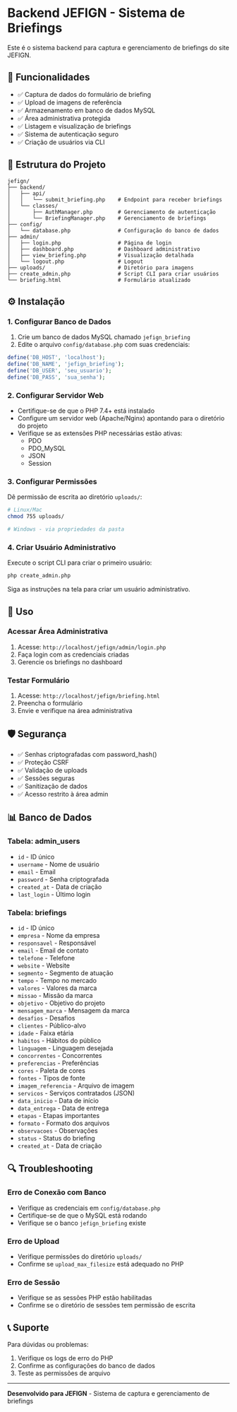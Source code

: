 # Backend JEFIGN - Sistema de Briefings

Este é o sistema backend para captura e gerenciamento de briefings do site JEFIGN.

## 🚀 Funcionalidades

- ✅ Captura de dados do formulário de briefing
- ✅ Upload de imagens de referência
- ✅ Armazenamento em banco de dados MySQL
- ✅ Área administrativa protegida
- ✅ Listagem e visualização de briefings
- ✅ Sistema de autenticação seguro
- ✅ Criação de usuários via CLI

## 📁 Estrutura do Projeto

```
jefign/
├── backend/
│   ├── api/
│   │   └── submit_briefing.php    # Endpoint para receber briefings
│   └── classes/
│       ├── AuthManager.php        # Gerenciamento de autenticação
│       └── BriefingManager.php    # Gerenciamento de briefings
├── config/
│   └── database.php               # Configuração do banco de dados
├── admin/
│   ├── login.php                  # Página de login
│   ├── dashboard.php              # Dashboard administrativo
│   ├── view_briefing.php          # Visualização detalhada
│   └── logout.php                 # Logout
├── uploads/                       # Diretório para imagens
├── create_admin.php               # Script CLI para criar usuários
└── briefing.html                  # Formulário atualizado
```

## ⚙️ Instalação

### 1. Configurar Banco de Dados

1. Crie um banco de dados MySQL chamado `jefign_briefing`
2. Edite o arquivo `config/database.php` com suas credenciais:

```php
define('DB_HOST', 'localhost');
define('DB_NAME', 'jefign_briefing');
define('DB_USER', 'seu_usuario');
define('DB_PASS', 'sua_senha');
```

### 2. Configurar Servidor Web

- Certifique-se de que o PHP 7.4+ está instalado
- Configure um servidor web (Apache/Nginx) apontando para o diretório do projeto
- Verifique se as extensões PHP necessárias estão ativas:
  - PDO
  - PDO_MySQL
  - JSON
  - Session

### 3. Configurar Permissões

Dê permissão de escrita ao diretório `uploads/`:

```bash
# Linux/Mac
chmod 755 uploads/

# Windows - via propriedades da pasta
```

### 4. Criar Usuário Administrativo

Execute o script CLI para criar o primeiro usuário:

```bash
php create_admin.php
```

Siga as instruções na tela para criar um usuário administrativo.

## 🔧 Uso

### Acessar Área Administrativa

1. Acesse: `http://localhost/jefign/admin/login.php`
2. Faça login com as credenciais criadas
3. Gerencie os briefings no dashboard

### Testar Formulário

1. Acesse: `http://localhost/jefign/briefing.html`
2. Preencha o formulário
3. Envie e verifique na área administrativa

## 🛡️ Segurança

- ✅ Senhas criptografadas com password_hash()
- ✅ Proteção CSRF
- ✅ Validação de uploads
- ✅ Sessões seguras
- ✅ Sanitização de dados
- ✅ Acesso restrito à área admin

## 📊 Banco de Dados

### Tabela: admin_users
- `id` - ID único
- `username` - Nome de usuário
- `email` - Email
- `password` - Senha criptografada
- `created_at` - Data de criação
- `last_login` - Último login

### Tabela: briefings
- `id` - ID único
- `empresa` - Nome da empresa
- `responsavel` - Responsável
- `email` - Email de contato
- `telefone` - Telefone
- `website` - Website
- `segmento` - Segmento de atuação
- `tempo` - Tempo no mercado
- `valores` - Valores da marca
- `missao` - Missão da marca
- `objetivo` - Objetivo do projeto
- `mensagem_marca` - Mensagem da marca
- `desafios` - Desafios
- `clientes` - Público-alvo
- `idade` - Faixa etária
- `habitos` - Hábitos do público
- `linguagem` - Linguagem desejada
- `concorrentes` - Concorrentes
- `preferencias` - Preferências
- `cores` - Paleta de cores
- `fontes` - Tipos de fonte
- `imagem_referencia` - Arquivo de imagem
- `servicos` - Serviços contratados (JSON)
- `data_inicio` - Data de início
- `data_entrega` - Data de entrega
- `etapas` - Etapas importantes
- `formato` - Formato dos arquivos
- `observacoes` - Observações
- `status` - Status do briefing
- `created_at` - Data de criação

## 🔍 Troubleshooting

### Erro de Conexão com Banco
- Verifique as credenciais em `config/database.php`
- Certifique-se de que o MySQL está rodando
- Verifique se o banco `jefign_briefing` existe

### Erro de Upload
- Verifique permissões do diretório `uploads/`
- Confirme se `upload_max_filesize` está adequado no PHP

### Erro de Sessão
- Verifique se as sessões PHP estão habilitadas
- Confirme se o diretório de sessões tem permissão de escrita

## 📞 Suporte

Para dúvidas ou problemas:
1. Verifique os logs de erro do PHP
2. Confirme as configurações do banco de dados
3. Teste as permissões de arquivo

---

**Desenvolvido para JEFIGN** - Sistema de captura e gerenciamento de briefings